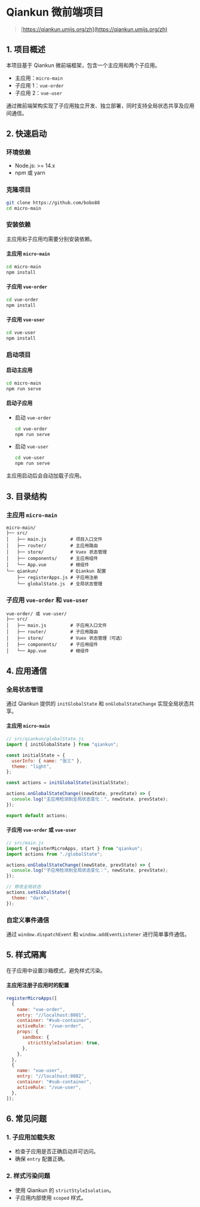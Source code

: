# Qiankun 微前端项目

> [https://qiankun.umijs.org/zh](https://qiankun.umijs.org/zh)

## 1. 项目概述

本项目基于 Qiankun 微前端框架，包含一个主应用和两个子应用。

- 主应用：`micro-main`
- 子应用 1：`vue-order`
- 子应用 2：`vue-user`

通过微前端架构实现了子应用独立开发、独立部署，同时支持全局状态共享及应用间通信。

## 2. 快速启动

### 环境依赖

- Node.js: >= 14.x
- npm 或 yarn

### 克隆项目

```bash
git clone https://github.com/bobo88
cd micro-main
```

### 安装依赖

主应用和子应用均需要分别安装依赖。

#### 主应用 `micro-main`

```bash
cd micro-main
npm install
```

#### 子应用 `vue-order`

```bash
cd vue-order
npm install
```

#### 子应用 `vue-user`

```bash
cd vue-user
npm install
```

### 启动项目

#### 启动主应用

```bash
cd micro-main
npm run serve
```

#### 启动子应用

- 启动 `vue-order`
  ```bash
  cd vue-order
  npm run serve
  ```
- 启动 `vue-user`
  ```bash
  cd vue-user
  npm run serve
  ```

主应用启动后会自动加载子应用。

## 3. 目录结构

### 主应用 `micro-main`

```plaintext
micro-main/
├── src/
│   ├── main.js         # 项目入口文件
│   ├── router/         # 主应用路由
│   ├── store/          # Vuex 状态管理
│   ├── components/     # 主应用组件
│   └── App.vue         # 根组件
└── qiankun/            # Qiankun 配置
    ├── registerApps.js # 子应用注册
    └── globalState.js  # 全局状态管理
```

### 子应用 `vue-order` 和 `vue-user`

```plaintext
vue-order/ 或 vue-user/
├── src/
│   ├── main.js         # 子应用入口文件
│   ├── router/         # 子应用路由
│   ├── store/          # Vuex 状态管理（可选）
│   ├── components/     # 子应用组件
│   └── App.vue         # 根组件
```

## 4. 应用通信

### 全局状态管理

通过 Qiankun 提供的 `initGlobalState` 和 `onGlobalStateChange` 实现全局状态共享。

#### 主应用 `micro-main`

```javascript
// src/qiankun/globalState.js
import { initGlobalState } from "qiankun";

const initialState = {
  userInfo: { name: "张三" },
  theme: "light",
};

const actions = initGlobalState(initialState);

actions.onGlobalStateChange((newState, prevState) => {
  console.log("主应用检测到全局状态变化：", newState, prevState);
});

export default actions;
```

#### 子应用 `vue-order` 或 `vue-user`

```javascript
// src/main.js
import { registerMicroApps, start } from "qiankun";
import actions from "./globalState";

actions.onGlobalStateChange((newState, prevState) => {
  console.log("子应用检测到全局状态变化：", newState, prevState);
});

// 修改全局状态
actions.setGlobalState({
  theme: "dark",
});
```

### 自定义事件通信

通过 `window.dispatchEvent` 和 `window.addEventListener` 进行简单事件通信。

## 5. 样式隔离

在子应用中设置沙箱模式，避免样式污染。

#### 主应用注册子应用时的配置

```javascript
registerMicroApps([
  {
    name: "vue-order",
    entry: "//localhost:8081",
    container: "#sub-container",
    activeRule: "/vue-order",
    props: {
      sandbox: {
        strictStyleIsolation: true,
      },
    },
  },
  {
    name: "vue-user",
    entry: "//localhost:8082",
    container: "#sub-container",
    activeRule: "/vue-user",
  },
]);
```

## 6. 常见问题

### 1. 子应用加载失败

- 检查子应用是否正确启动并可访问。
- 确保 `entry` 配置正确。

### 2. 样式污染问题

- 使用 Qiankun 的 `strictStyleIsolation`。
- 子应用内部使用 `scoped` 样式。
